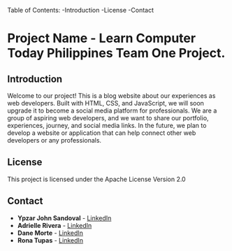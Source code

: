 Table of Contents:
-Introduction
-License
-Contact


# Project Name - Learn Computer Today Philippines Team One Project.

## Introduction
Welcome to our project! This is a blog website about our experiences as web developers. Built with HTML, CSS, and JavaScript, we will soon upgrade it to become a social media platform for professionals. We are a group of aspiring web developers, and we want to share our portfolio, experiences, journey, and social media links. In the future, we plan to develop a website or application that can help connect other web developers or any professionals.


## License
This project is licensed under the Apache License Version 2.0

## Contact
- **Ypzar John Sandoval** - [LinkedIn](https://www.linkedin.com)
- **Adrielle Rivera** - [LinkedIn](https://www.linkedin.com/in/adrielle-rivera-355ab3290)
- **Dane Morte** - [LinkedIn](https://www.linkedin.com)
- **Rona Tupas** - [LinkedIn](https://www.linkedin.com/in/rona-tupas-437299a8)


